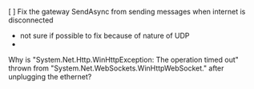 [ ] Fix the gateway SendAsync from sending messages when internet is disconnected
  - not sure if possible to fix because of nature of UDP
  - 

Why is "System.Net.Http.WinHttpException: The operation timed out" thrown from "System.Net.WebSockets.WinHttpWebSocket.<ReceiveAsync>" after unplugging the ethernet?